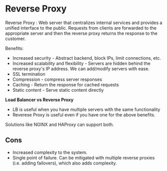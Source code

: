 # Reverse Proxy

Reverse Proxy
: Web server that centralizes internal services and provides a unified interface to the public. Requests from clients are forwarded to the appropriate server and then the reverse proxy returns the response to the customer.

Benefits:

* Increased security - Abstract backend, block IPs, limit connections, etc.
* Increased scalability and flexibility - Servers are hidden behind the reverse proxy's IP address. We can add/modify servers with ease.
* SSL termination
* Compression - compress server responses
* Caching - Return the response for cached requests
* Static content - Serve static content directly

**Load Balancer vs Reverse Proxy**

- LB is useful when you have multiple servers with the same functionality
- Reverese Proxy is useful even if you have one for the above benefits.
  
Solutions like NGINX and HAProxy can support both.

## Cons

- Increased complexity to the system.
- Single point of failure. Can be mitigated with multiple reverse proxies (i.e. adding failovers), which also adds complexity.
